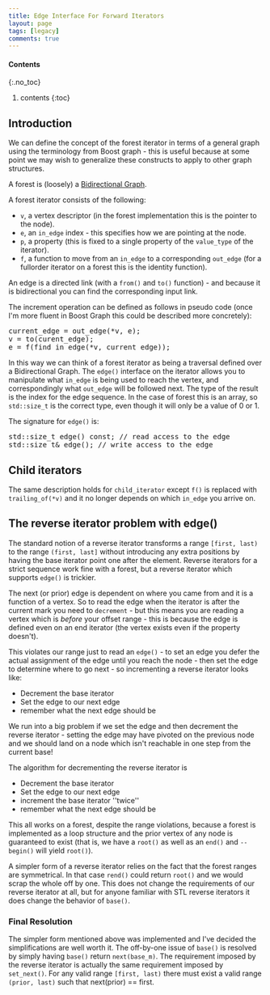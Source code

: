 ```yaml
---
title: Edge Interface For Forward Iterators
layout: page
tags: [legacy]
comments: true
---
```

#### Contents
{:.no_toc}
1. contents
{:toc}

## Introduction

We can define the concept of the forest iterator in terms of a general graph using the terminology from Boost graph - this is useful because at some point we may wish to generalize these constructs to apply to other graph structures.

A forest is (loosely) a [Bidirectional Graph](http://www.boost.org/libs/graph/doc/BidirectionalGraph.html).

A forest iterator consists of the following:

* <code>v</code>, a vertex descriptor (in the forest implementation this is the pointer to the node).
* <code>e</code>, an <code>in_edge</code> index - this specifies how we are pointing at the node.
* <code>p</code>, a property (this is fixed to a single property of the <code>value_type</code> of the iterator).
* <code>f</code>, a function to move from an <code>in_edge</code> to a corresponding <code>out_edge</code> (for a fullorder iterator on a forest this is the identity function).

An edge is a directed link (with a <code>from()</code> and <code>to()</code> function) - and because it is bidirectional you can find the corresponding input link. 

The increment operation can be defined as follows in pseudo code (once I'm more fluent in Boost Graph this could be described more concretely):

<pre>
current_edge = out_edge(*v, e);
v = to(curent_edge);
e = f(find_in_edge(*v, current_edge));
</pre>

In this way we can think of a forest iterator as being a traversal defined over a Bidirectional Graph. The <code>edge()</code> interface on the iterator allows you to manipulate what <code>in_edge</code> is being used to reach the vertex, and correspondingly what <code>out_edge</code> will be followed next. The type of the result is the index for the edge sequence. In the case of forest this is an array, so <code>std::size_t</code> is the correct type, even though it will only be a value of 0 or 1.

The signature for <code>edge()</code> is:

<pre>
std::size_t edge() const; // read access to the edge
std::size_t& edge(); // write access to the edge
</pre>

## Child iterators

The same description holds for <code>child_iterator</code> except <code>f()</code> is replaced with <code>trailing_of(*v)</code> and it no longer depends on which <code>in_edge</code> you arrive on.

## The reverse iterator problem with edge()

The standard notion of a reverse iterator transforms a range <code>[first, last)</code> to the range <code>(first, last]</code> without introducing any extra positions by having the base iterator point one after the element. Reverse iterators for a strict sequence work fine with a forest, but a reverse iterator which supports <code>edge()</code> is trickier.

The next (or prior) edge is dependent on where you came from and it is a function of a vertex. So to read the edge when the iterator is after the current mark you need to <code>decrement</code> - but this means you are reading a vertex which is _before_ your offset range - this is because the edge is defined even on an end iterator (the vertex exists even if the property doesn't).

This violates our range just to read an <code>edge()</code> - to set an edge you defer the actual assignment of the edge until you reach the node - then set the edge to determine where to go next - so incrementing a reverse iterator looks like:

* Decrement the base iterator
* Set the edge to our next edge
* remember what the next edge should be

We run into a big problem if we set the edge and then decrement the reverse iterator - setting the edge may have pivoted on the previous node and we should land on a node which isn't reachable in one step from the current base!

The algorithm for decrementing the reverse iterator is

* Decrement the base iterator
* Set the edge to our next edge
* increment the base iterator ''twice''
* remember what the next edge should be

This all works on a forest, despite the range violations, because a forest is implemented as a loop structure and the prior vertex of any node is guaranteed to exist (that is, we have a <code>root()</code> as well as an <code>end()</code> and <code>--begin()</code> will yield <code>root()</code>).

A simpler form of a reverse iterator relies on the fact that the forest ranges are symmetrical. In that case <code>rend()</code> could return <code>root()</code> and we would scrap the whole off by one. This does not change the requirements of our reverse iterator at all, but for anyone familiar with STL reverse iterators it does change the behavior of <code>base()</code>.

### Final Resolution

The simpler form mentioned above was implemented and I've decided the simplifications are well worth it. The off-by-one issue of <code>base()</code> is resolved by simply having <code>base()</code> return <code>next(base_m)</code>. The requirement imposed by the reverse iterator is actually the same requirement imposed by <code>set_next()</code>. For any valid range <code>[first, last)</code> there must exist a valid range <code>(prior, last)</code> such that next(prior) == first.
